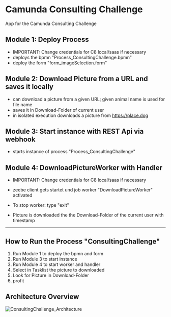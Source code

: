 # Camunda Consulting Challenge
App for the Camunda Consulting Challenge

## Module 1: Deploy Process
- IMPORTANT: Change credentials for C8 local/saas if necessary
- deploys the bpmn "Process_ConsultingChallenge.bpmn"
- deploy the form "form_imageSelection.form"

## Module 2: Download Picture from a URL and saves it locally
- can download a picture from a given URL; given animal name is used for file name
- saves it in Download-Folder of current user
- in isolated execution downloads a picture from https://place.dog

## Module 3: Start instance with REST Api via webhook
- starts instance of process "Process_ConsultingChallenge"

## Module 4: DownloadPictureWorker with Handler
- IMPORTANT: Change credentials for C8 local/saas if necessary

- zeebe client gets startet und job worker "DownloadPictureWorker" activated
- To stop worker: type "exit"

- Picture is downloaded the the Download-Folder of the current user with timestamp


_________

## How to Run the Process "ConsultingChallenge"

1. Run Module 1 to deploy the bpmn and form
2. Run Module 3 to start instance
3. Run Module 4 to start worker and handler
4. Select in Tasklist the picture to downloaded
5. Look for Picture in Download-Folder
6. profit


## Architecture Overview

![ConsultingChallenge_Architecture](https://github.com/MarcelKleber/ConsultingChallenge/assets/167547660/1ba9db17-8ef8-4bca-8759-7ab0714e48ec)


